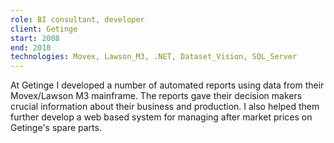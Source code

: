 ```yaml
---
role: BI consultant, developer
client: Getinge
start: 2008
end: 2010
technologies: Movex, Lawson_M3, .NET, Dataset_Vision, SQL_Server
---
```


At Getinge I developed a number of automated reports using data from their Movex/Lawson M3 mainframe. The reports gave their decision makers crucial information about their business and production. I also helped them further develop a web based system for managing after market prices on Getinge's spare parts.

